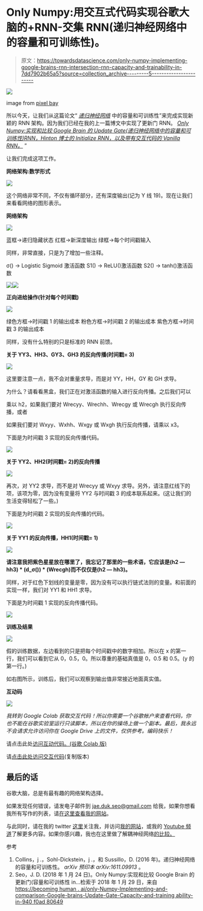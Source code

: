 # Only Numpy:用交互式代码实现谷歌大脑的+RNN-交集 RNN(递归神经网络中的容量和可训练性)。

> 原文：<https://towardsdatascience.com/only-numpy-implementing-google-brains-rnn-intersection-rnn-capacity-and-trainability-in-7dd7902b65a5?source=collection_archive---------5----------------------->

![](img/f31739f96b72c9f4f09184c16f0a77b2.png)

image from [pixel bay](https://pixabay.com/en/lens-obsolete-shutter-classic-3114729/)

所以今天，让我们从这篇论文“ [*递归神经网络*](https://arxiv.org/abs/1611.09913) 中的容量和可训练性”来完成实现新颖的 RNN 架构。因为我们已经在我的上一篇博文中实现了更新门 RNN。
[*Only Numpy:实现和比较 Google Brain 的 Update Gate(递归神经网络中的容量和可训练性)RNN，Hinton 博士的 Initialize RNN，以及带有交互代码的 Vanilla RNN。*](https://becominghuman.ai/only-numpy-implementing-and-comparing-google-brains-update-gate-capacity-and-trainability-in-940f0ad80649) ”

让我们完成这项工作。

**网络架构:数学形式**

![](img/4441dcc323acfb6f30abb7077f2a1af5.png)

这个网络非常不同，不仅有循环部分，还有深度输出(记为 Y 线 19)。现在让我们来看看网络的图形表示。

**网络架构**

![](img/ca3df85766319d1a137814ad4de7cf7e.png)

蓝框→递归隐藏状态
红框→新深度输出
绿框→每个时间戳输入

同样，非常直接，只是为了增加一些注释。

σ() → Logistic Sigmoid 激活函数
S1() → ReLU()激活函数
S2() → tanh()激活函数

![](img/a4ecea869a28d022210f66714ed12ce8.png)![](img/b1b26051272b865d9994e40781369935.png)

**正向进给操作(针对每个时间戳)**

![](img/25dac75cf7d73866db1a19ea0c21b176.png)

绿色方框→时间戳 1 的输出成本
粉色方框→时间戳 2 的输出成本
紫色方框→时间戳 3 的输出成本

同样，没有什么特别的只是标准的 RNN 前馈。

**关于 YY3、HH3、GY3、GH3 的反向传播(时间戳= 3)**

![](img/e1e40dea7929ff4df931bb04f1be1ed7.png)

这里要注意一点，我不会对重量求导，而是对 YY，HH，GY 和 GH 求导。

为什么？请看看黑盒，我们正在对激活函数的输入进行反向传播。之后我们可以

乘以 h2，如果我们要对 Wrecyy、Wrechh、Wrecgy 或 Wrecgh 执行反向传播，或者

如果我们要对 Wxyy、Wxhh、Wxgy 或 Wxgh 执行反向传播，请乘以 x3。

下面是为时间戳 3 实现的反向传播代码。

![](img/3c042dd53abb859e203ec00cbf275d2b.png)

**关于 YY2、HH2(时间戳= 2)的反向传播**

![](img/7319a06dfcad69c398cee23baacf2411.png)

再次，对 YY2 求导，而不是对 Wrecyy 或 Wxyy 求导。另外，请注意红线下的项，该项为零，因为没有变量将 YY2 与时间戳 3 的成本联系起来。(这让我们的生活变得轻松了一些。)

下面是为时间戳 2 实现的反向传播的代码。

![](img/1539366495ebd3992d76c06c82d84073.png)

**关于 YY1 的反向传播，HH1(时间戳= 1)**

![](img/09ed94872d902ef7771c5dc357208a71.png)

**请注意我把紫色星星放在哪里了，我忘记了那里的一些术语，它应该是(h2 — hh3) * (d_σ()) * (Wrecgh)而不仅仅是(h2 — hh3)。**

同样，对于红色下划线的变量是零，因为没有可以执行链式法则的变量。和前面的实现一样，我们对 YY1 和 HH1 求导。

下面是为时间戳 1 实现的反向传播代码。

![](img/976559bc7e4bdbd734336a163608bc17.png)

**训练及结果**

![](img/f48bc21b57b4e9b1524c5c2db5f4c08c.png)

假的训练数据，左边看到的只是把每个时间戳中的数字相加。所以在 x 的第一行，我们可以看到它从 0，0.5，0。所以尊重的基础真值是 0，0.5 和 0.5。(y 的第一行。)

如右图所示，训练后，我们可以观察到输出值非常接近地面真实值。

**互动码**

![](img/5680300a4cf2682452a31fa134dbb6e3.png)

*我转到 Google Colab 获取交互代码！所以你需要一个谷歌帐户来查看代码，你也不能在谷歌实验室运行只读脚本，所以在你的操场上做一个副本。最后，我永远不会请求允许访问你在 Google Drive 上的文件，仅供参考。编码快乐！*

请点击此处[访问互动代码。(谷歌 Colab 版)](https://colab.research.google.com/drive/1Ew8AiSitT50M6JfyRycm_FaH73s94Bgu)

请[点击此处访问交互代码](https://repl.it/@Jae_DukDuk/Google-Brain-Intersection-RNN)(复制版本)

## 最后的话

谷歌大脑，总是有最有趣的网络架构选择。

如果发现任何错误，请发电子邮件到 jae.duk.seo@gmail.com 给我，如果你想看我所有写作的列表，请[在这里查看我的网站](https://jaedukseo.me/)。

与此同时，请在我的 twitter [这里](https://twitter.com/JaeDukSeo)关注我，并访问[我的网站](https://jaedukseo.me/)，或我的 [Youtube 频道](https://www.youtube.com/c/JaeDukSeo)了解更多内容。如果你感兴趣，我也在这里做了解耦神经网络[的比较。](https://becominghuman.ai/only-numpy-implementing-and-comparing-combination-of-google-brains-decoupled-neural-interfaces-6712e758c1af)

参考

1.  Collins，j .，Sohl-Dickstein，j .，和 Sussillo，D. (2016 年)。递归神经网络的容量和可训练性。 *arXiv 预印本 arXiv:1611.09913* 。
2.  Seo，J. D. (2018 年 1 月 24 日)。Only Numpy:实现和比较 Google Brain 的更新门(容量和可训练性 in…检索于 2018 年 1 月 29 日，来自[https://becoming human . ai/only-Numpy-Implementing-and-comparison-Google-brains-Update-Gate-Capacity-and-training ability-in-940 f0ad 80649](https://becominghuman.ai/only-numpy-implementing-and-comparing-google-brains-update-gate-capacity-and-trainability-in-940f0ad80649)